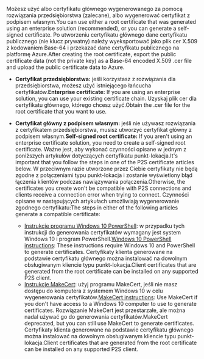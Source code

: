 <span data-ttu-id="4cfb3-101">Możesz użyć albo certyfikatu głównego wygenerowanego za pomocą rozwiązania przedsiębiorstwa (zalecane), albo wygenerować certyfikat z podpisem własnym.</span><span class="sxs-lookup"><span data-stu-id="4cfb3-101">You can use either a root certificate that was generated using an enterprise solution (recommended), or you can generate a self-signed certificate.</span></span> <span data-ttu-id="4cfb3-102">Po utworzeniu certyfikatu głównego dane certyfikatu publicznego (nie klucz prywatny) należy wyeksportować jako plik cer X.509 z kodowaniem Base-64 i przekazać dane certyfikatu publicznego na platformę Azure.</span><span class="sxs-lookup"><span data-stu-id="4cfb3-102">After creating the root certificate, export the public certificate data (not the private key) as a Base-64 encoded X.509 .cer file and upload the public certificate data to Azure.</span></span>

* <span data-ttu-id="4cfb3-103">**Certyfikat przedsiębiorstwa:** jeśli korzystasz z rozwiązania dla przedsiębiorstwa, możesz użyć istniejącego łańcucha certyfikatów.</span><span class="sxs-lookup"><span data-stu-id="4cfb3-103">**Enterprise certificate:** If you are using an enterprise solution, you can use your existing certificate chain.</span></span> <span data-ttu-id="4cfb3-104">Uzyskaj plik cer dla certyfikatu głównego, którego chcesz użyć.</span><span class="sxs-lookup"><span data-stu-id="4cfb3-104">Obtain the .cer file for the root certificate that you want to use.</span></span>
* <span data-ttu-id="4cfb3-105">**Certyfikat główny z podpisem własnym:** jeśli nie używasz rozwiązania z certyfikatem przedsiębiorstwa, musisz utworzyć certyfikat główny z podpisem własnym.</span><span class="sxs-lookup"><span data-stu-id="4cfb3-105">**Self-signed root certificate:** If you aren't using an enterprise certificate solution, you need to create a self-signed root certificate.</span></span> <span data-ttu-id="4cfb3-106">Ważne jest, aby wykonać czynności opisane w jednym z poniższych artykułów dotyczących certyfikatu punkt-lokacja.</span><span class="sxs-lookup"><span data-stu-id="4cfb3-106">It's important that you follow the steps in one of the P2S certificate articles below.</span></span> <span data-ttu-id="4cfb3-107">W przeciwnym razie utworzone przez Ciebie certyfikaty nie będą zgodne z połączeniami typu punkt-lokacja i zostanie wyświetlony błąd łączenia klientów podczas nawiązywania połączenia.</span><span class="sxs-lookup"><span data-stu-id="4cfb3-107">Otherwise, the certificates you create won't be compatible with P2S connections and clients receive a connection error when trying to connect.</span></span> <span data-ttu-id="4cfb3-108">Czynności opisane w następujących artykułach umożliwiają wygenerowanie zgodnego certyfikatu:</span><span class="sxs-lookup"><span data-stu-id="4cfb3-108">The steps in either of the following articles generate a compatible certificate:</span></span>

  * <span data-ttu-id="4cfb3-109">[Instrukcje programu Windows 10 PowerShell](../articles/vpn-gateway/vpn-gateway-certificates-point-to-site.md): w przypadku tych instrukcji do generowania certyfikatów wymagany jest system Windows 10 i program PowerShell.</span><span class="sxs-lookup"><span data-stu-id="4cfb3-109">[Windows 10 PowerShell instructions](../articles/vpn-gateway/vpn-gateway-certificates-point-to-site.md): These instructions require Windows 10 and PowerShell to generate certificates.</span></span> <span data-ttu-id="4cfb3-110">Certyfikaty klienta generowane na podstawie certyfikatu głównego można instalować na dowolnym obsługiwanym kliencie typu punkt-lokacja.</span><span class="sxs-lookup"><span data-stu-id="4cfb3-110">Client certificates that are generated from the root certificate can be installed on any supported P2S client.</span></span>
  * <span data-ttu-id="4cfb3-111">[Instrukcje MakeCert](../articles/vpn-gateway/vpn-gateway-certificates-point-to-site-makecert.md): użyj programu MakeCert, jeśli nie masz dostępu do komputera z systemem Windows 10 w celu wygenerowania certyfikatów.</span><span class="sxs-lookup"><span data-stu-id="4cfb3-111">[MakeCert instructions](../articles/vpn-gateway/vpn-gateway-certificates-point-to-site-makecert.md):  Use MakeCert if you don't have access to a Windows 10 computer to use to generate certificates.</span></span> <span data-ttu-id="4cfb3-112">Rozwiązanie MakeCert jest przestarzałe, ale można nadal używać go do generowania certyfikatów.</span><span class="sxs-lookup"><span data-stu-id="4cfb3-112">MakeCert deprecated, but you can still use MakeCert to generate certificates.</span></span> <span data-ttu-id="4cfb3-113">Certyfikaty klienta generowane na podstawie certyfikatu głównego można instalować na dowolnym obsługiwanym kliencie typu punkt-lokacja.</span><span class="sxs-lookup"><span data-stu-id="4cfb3-113">Client certificates that are generated from the root certificate can be installed on any supported P2S client.</span></span>